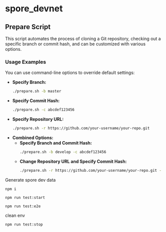 # spore_devnet

## Prepare Script

This script automates the process of cloning a Git repository, checking out a specific branch or commit hash, and can be customized with various options.

### Usage Examples

You can use command-line options to override default settings:

- **Specify Branch:**
  ```bash
  ./prepare.sh -b master

- **Specify Commit Hash:**
  ```bash
  ./prepare.sh -c abcdef123456

- **Specify Repository URL:**
  ```bash
  ./prepare.sh -r https://github.com/your-username/your-repo.git

- **Combined Options:**
    - **Specify Branch and Commit Hash:**
      ```bash
      ./prepare.sh -b develop -c abcdef123456
    - **Change Repository URL and Specify Commit Hash:**
      ```bash
      ./prepare.sh -r https://github.com/your-username/your-repo.git -c abcdef123456

Generate spore dev data
```shell
npm i

npm run test:start

npm run test:e2e
```

clean env
```shell
npm run test:stop
```
